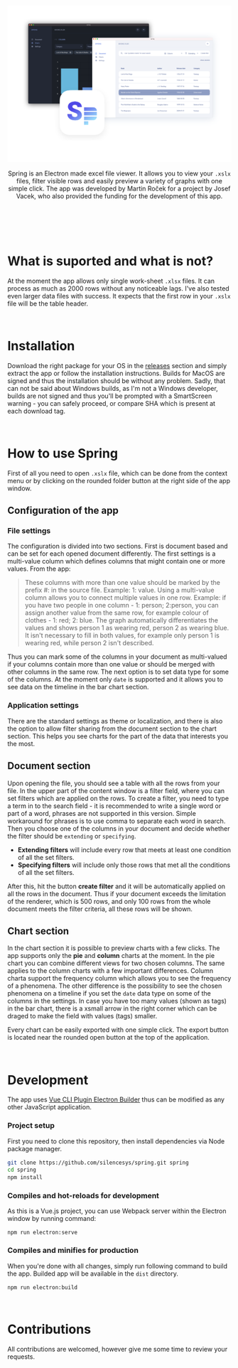 ![Spring windows](./cover.png)

<center>

Spring is an Electron made excel file viewer. It allows you to view your `.xslx` files, filter visible rows and easily preview a variety of graphs with one simple click. The app was developed by Martin Roček for a project by Josef Vacek, who also provided the funding for the development of this app.

</center>
<br>
<br>
<br>
<br>

# What is suported and what is not?
At the moment the app allows only single work-sheet `.xlsx` files. It can process as much as 2000 rows without any noticeable lags. I've also tested even larger data files with success. It expects that the first row in your `.xslx` file will be the table header.

<br>

# Installation
Download the right package for your OS in the [releases](https://github.com/silencesys/spring/releases) section and simply extract the app or follow the installation instructions. Builds for MacOS are signed and thus the installation should be without any problem. Sadly, that can not be said about Windows builds, as I'm not a Windows developer, builds are not signed and thus you'll be prompted with a SmartScreen warning - you can safely proceed, or compare SHA which is present at each
download tag.

<br>

# How to use Spring

First of all you need to open `.xslx` file, which can be done from the context menu or by clicking on the rounded folder button at the right side of the app window.

## Configuration of the app

### File settings
The configuration is divided into two sections. First is document based and can be set for each opened document differently. The first settings is a multi-value column which defines columns that might contain one or more values. From the app:

> These columns with more than one value should be marked by the prefix #: in the source file. Example: 1: value. Using a multi-value column allows you to connect multiple values in one row. Example: if you have two people in one column - 1: person; 2:person, you can assign another value from the same row, for example colour of clothes - 1: red; 2: blue. The graph automatically differentiates the values and shows person 1 as wearing red, person 2 as wearing blue. It isn't necessary to fill in both values, for example only person 1 is wearing red, while person 2 isn't described.

Thus you can mark some of the columns in your document as multi-valued if your columns contain more than one value or should be merged with other columns in the same row. The next option is to set data type for some of the columns. At the moment only
`date` is supported and it allows you to see data on the timeline in the bar chart section.

### Application settings
There are the standard settings as theme or localization, and there is also the option to allow filter sharing from the document section to the chart section. This helps you see charts for the part of the data that interests you the most.

## Document section

Upon opening the file, you should see a table with all the rows from your file. In the upper part of the content window is a filter field, where you can set filters which are applied on the rows. To create a filter, you need to type a term in to the search field - it is recommended to write a single word or part of a word, phrases are not supported in this version. Simple workaround for phrases is to use comma to separate each word in search. Then you choose one of the columns in your document and decide whether the filter should be `extending` or `specifying`.

- **Extending filters** will include every row that meets at least one condition of all the set filters.
- **Specifying filters** will include only those rows that met all the conditions of all the set filters.

After this, hit the button **create filter** and it will be automatically applied on all the rows in the document. Thus if your document exceeds the limitation of the renderer, which is 500 rows, and only 100 rows from the whole document meets the filter criteria, all these rows will be shown.

## Chart section
In the chart section it is possible to preview charts with a few clicks. The app supports only the **pie** and **column** charts at the moment. In the pie chart you can combine different views for two chosen columns. The same applies to the column charts with a few important differences. Column charta support the frequency column which allows you to see the frequency of a phenomena. The other difference is the possibility to see the chosen phenomena on a timeline if you set the `date` data type on some of the columns in the settings. In case you have too many values (shown as tags) in the bar chart, there is a xsmall arrow in the right corner which can be draged to make the field with values (tags) smaller.

Every chart can be easily exported with one simple click. The export button is located near the rounded open button at the top of the application.

<br>

# Development
The app uses [Vue CLI Plugin Electron Builder](https://nklayman.github.io/vue-cli-plugin-electron-builder/) thus can be modified as any other JavaScript application.

### Project setup
First you need to clone this repository, then install dependencies via Node package manager.

```bash
git clone https://github.com/silencesys/spring.git spring
cd spring
npm install
```

### Compiles and hot-reloads for development
As this is a Vue.js project, you can use Webpack server within the Electron window by running command:
```
npm run electron:serve
```

### Compiles and minifies for production
When you're done with all changes, simply run following command to build the app. Builded app will be available in the `dist` directory.
```
npm run electron:build
```

<br>

# Contributions
All contributions are welcomed, however give me some time to review your requests.
